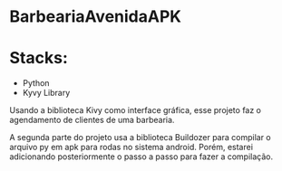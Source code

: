 # BarbeariaAvenidaAPK

# Stacks:
* Python
* Kyvy Library

Usando a biblioteca Kivy como interface gráfica, esse projeto faz o agendamento de clientes de uma barbearia. 

A segunda parte do projeto usa a biblioteca Buildozer para compilar o arquivo py em apk para rodas no sistema android. Porém, estarei adicionando posteriormente o passo a passo para fazer a compilação.

